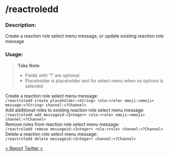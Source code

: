 # /reactroledd

### Description:

Create a reaction role select menu message, or update existing reaction role message<br>

### Usage:

> **Take Note**:<br>
>
> -   Fields with '?' are optional
> -   Placeholder is placeholder text for select menu when no options is selected<br>

Create a reaction role select menu message:<br>
`/reactroledd create placeholder:<String> role:<role> emoji:<emoji> message:<?String> channel:<?Channel>`<br>
Add additional roles to existing reaction role select menu message:<br>
`/reactroledd add messageid:<Integer> role:<role> emoji:<emoji> channel:<?Channel>`<br>
Remove roles from reaction role select menu message:<br>
`/reactroledd remove messageid:<Integer> role:<role> channel:<?Channel>`<br>
Delete a reaction role select menu message:<br>
`/reactroledd delete messageid:<Integer> channel:<?Channel>`<br>

<a class="button prev" href="./#/commands/utilitycommands/reactrole" role="button">< Report</a>
<a class="button next" href="./#/commands/utilitycommands/twitter" role="button">Twitter ></a>
